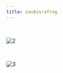 ```yaml
---
title: zan8in/afrog
---
```


<template>
  <div style="background-color: #F5F5F5; padding: 24px;">
    <a-page-header
      :ghost="false"
      title="zan8in/afrog"
      sub-title="一个挖洞工具 - A tool for finding vulnerabilities"
      @back="() => $router.go(-1)"
    >
      <template>
      <a-comment>
        <a slot="author">zan8in</a>
        <a-avatar
          slot="avatar"
          src="/img/afrog.ico"
          alt="afrog"
        />
        <p slot="content">
          afrog 是一款性能卓越、快速稳定、PoC 可定制的漏洞扫描（挖洞）工具，PoC 涉及 CVE、CNVD、默认口令、信息泄露、指纹识别、未授权访问、任意文件读取、命令执行等多种漏洞类型，帮助网络安全从业者快速验证并及时修复漏洞。
        </p>
        </a-tooltip>
      </a-comment>
    </template>
      <template slot="extra">
        <a-button href="https://github.com/zan8in/afrog" key="1" type="primary">
          Github
        </a-button>
      </template>
      <a-descriptions size="small" :column="4">
        <a-descriptions-item label="项目创作者">
          <a>zan8in</a>
        </a-descriptions-item>
        <a-descriptions-item label="安全方向">
          <a>漏洞扫描器</a>
        </a-descriptions-item>
        <a-descriptions-item label="创建时间">
          <a>2022-03-28</a>
        </a-descriptions-item>
        <a-descriptions-item label="作者寄语">
          持续更新，喜欢请点赞🌟⭐，不迷路～
        </a-descriptions-item>
      </a-descriptions>
    </a-page-header>
  </div>
</template>

<style>
tr:last-child td {
  padding-bottom: 0;
}
</style>




<br/>

![2](../../.vuepress/public/img/2.png)

<br/>

![3](../../.vuepress/public/img/3.png)
